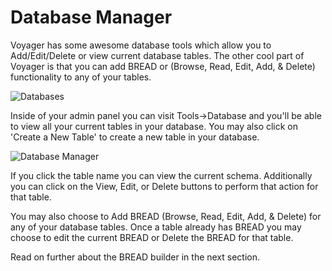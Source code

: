 # Database Manager

Voyager has some awesome database tools which allow you to Add/Edit/Delete or view current database tables. The other cool part of Voyager is that you can add BREAD or \(Browse, Read, Edit, Add, & Delete\) functionality to any of your tables.

![Databases](https://github.com/emptynick/voyager/tree/735a22e97d81b204cc668c421aa06e1268182ed9/docs/_images/databases.png)

Inside of your admin panel you can visit Tools-&gt;Database and you'll be able to view all your current tables in your database. You may also click on 'Create a New Table' to create a new table in your database.

![Database Manager](https://github.com/emptynick/voyager/tree/735a22e97d81b204cc668c421aa06e1268182ed9/docs/_images/database-manager.png)

If you click the table name you can view the current schema. Additionally you can click on the View, Edit, or Delete buttons to perform that action for that table.

You may also choose to Add BREAD \(Browse, Read, Edit, Add, & Delete\) for any of your database tables. Once a table already has BREAD you may choose to edit the current BREAD or Delete the BREAD for that table.

Read on further about the BREAD builder in the next section.

